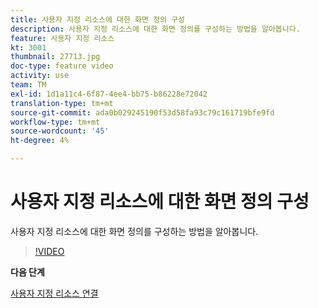 ```yaml
---
title: 사용자 지정 리소스에 대한 화면 정의 구성
description: 사용자 지정 리소스에 대한 화면 정의를 구성하는 방법을 알아봅니다.
feature: 사용자 지정 리소스
kt: 3001
thumbnail: 27713.jpg
doc-type: feature video
activity: use
team: TM
exl-id: 1d1a11c4-6f87-4ee4-bb75-b86228e72042
translation-type: tm+mt
source-git-commit: ada0b029245190f53d58fa93c79c161719bfe9fd
workflow-type: tm+mt
source-wordcount: '45'
ht-degree: 4%

---
```


# 사용자 지정 리소스에 대한 화면 정의 구성

사용자 지정 리소스에 대한 화면 정의를 구성하는 방법을 알아봅니다.

>[!VIDEO](https://video.tv.adobe.com/v/27713?quality=9)

**다음 단계**

[사용자 지정 리소스 연결](./linking-custom-resources.md)
